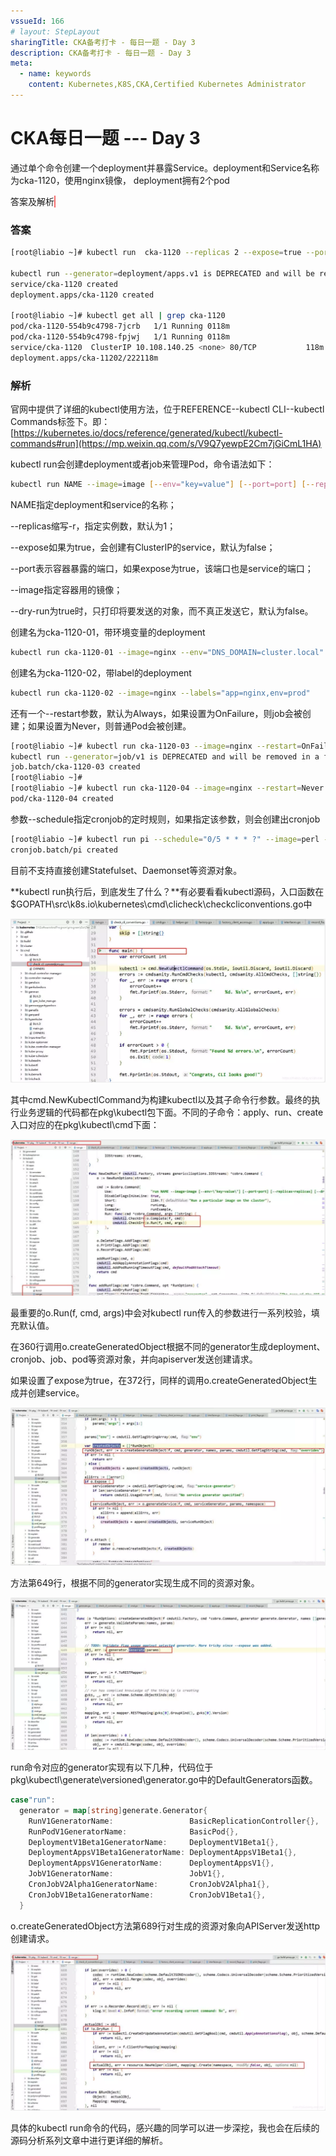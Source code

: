 ```yaml
---
vssueId: 166
# layout: StepLayout
sharingTitle: CKA备考打卡 - 每日一题 - Day 3
description: CKA备考打卡 - 每日一题 - Day 3
meta:
  - name: keywords
    content: Kubernetes,K8S,CKA,Certified Kubernetes Administrator
---
```


# CKA每日一题 --- Day 3

<AdSenseTitle/>


通过单个命令创建一个deployment并暴露Service。deployment和Service名称为cka-1120，使用nginx镜像， deployment拥有2个pod


<b-button v-b-toggle.collapse-join-error variant="danger" size="sm" style="margin-top: 1rem;" v-on:click="$sendGaEvent('cka-daily', 'cka-daily', 'CKA每日一题003')">答案及解析</b-button>
<b-collapse id="collapse-join-error" class="mt-2">
<b-card style="background-color: rgb(254, 240, 240); border: solid 1px #F56C6C;">

### 答案

``` sh
[root@liabio ~]# kubectl run  cka-1120 --replicas 2 --expose=true --port=80 --image=nginx

kubectl run --generator=deployment/apps.v1 is DEPRECATED and will be removed in a future version. Use kubectl run --generator=run-pod/v1 or kubectl create instead.
service/cka-1120 created
deployment.apps/cka-1120 created

[root@liabio ~]# kubectl get all | grep cka-1120
pod/cka-1120-554b9c4798-7jcrb   1/1 Running 0118m
pod/cka-1120-554b9c4798-fpjwj   1/1 Running 0118m
service/cka-1120  ClusterIP 10.108.140.25 <none> 80/TCP           118m
deployment.apps/cka-11202/222118m
```

### 解析



官网中提供了详细的kubectl使用方法，位于REFERENCE--kubectl CLI--kubectl Commands标签下。即：[https://kubernetes.io/docs/reference/generated/kubectl/kubectl-commands#run](https://mp.weixin.qq.com/s/V9Q7yewpE2Cm7jGiCmL1HA)

kubectl run会创建deployment或者job来管理Pod，命令语法如下：

``` sh
kubectl run NAME --image=image [--env="key=value"] [--port=port] [--replicas=replicas] [--dry-run=bool] [--overrides=inline-json] [--command] -- [COMMAND] [args...]
```

NAME指定deployment和service的名称；

--replicas缩写-r，指定实例数，默认为1；

--expose如果为true，会创建有ClusterIP的service，默认为false；

--port表示容器暴露的端口，如果expose为true，该端口也是service的端口；

--image指定容器用的镜像；

--dry-run为true时，只打印将要发送的对象，而不真正发送它，默认为false。

创建名为cka-1120-01，带环境变量的deployment

``` sh
kubectl run cka-1120-01 --image=nginx --env="DNS_DOMAIN=cluster.local" --env="POD_NAMESPACE=default"
```

创建名为cka-1120-02，带label的deployment

``` sh
kubectl run cka-1120-02 --image=nginx --labels="app=nginx,env=prod"
```

还有一个--restart参数，默认为Always，如果设置为OnFailure，则job会被创建；如果设置为Never，则普通Pod会被创建。

``` sh
[root@liabio ~]# kubectl run cka-1120-03 --image=nginx --restart=OnFailure
kubectl run --generator=job/v1 is DEPRECATED and will be removed in a future version. Use kubectl run --generator=run-pod/v1 or kubectl create instead.
job.batch/cka-1120-03 created
[root@liabio ~]#
[root@liabio ~]# kubectl run cka-1120-04 --image=nginx --restart=Never
pod/cka-1120-04 created
```

参数--schedule指定cronjob的定时规则，如果指定该参数，则会创建出cronjob

``` sh
[root@liabio ~]# kubectl run pi --schedule="0/5 * * * ?" --image=perl --restart=OnFailure -- perl -Mbignum=bpi -wle 'print bpi(2000)'
cronjob.batch/pi created
```

目前不支持直接创建Statefulset、Daemonset等资源对象。

**kubectl run执行后，到底发生了什么？**有必要看看kubectl源码，入口函数在$GOPATH\src\k8s.io\kubernetes\cmd\clicheck\checkcliconventions.go中

![image-20191123192840601](./003.assets/image-20191123192840601.png)

其中cmd.NewKubectlCommand为构建kubectl以及其子命令行参数。最终的执行业务逻辑的代码都在pkg\kubectl包下面。不同的子命令：apply、run、create入口对应的在pkg\kubectl\cmd下面：

![image-20191123192926509](./003.assets/image-20191123192926509.png)

最重要的o.Run(f, cmd, args)中会对kubectl run传入的参数进行一系列校验，填充默认值。

在360行调用o.createGeneratedObject根据不同的generator生成deployment、cronjob、job、pod等资源对象，并向apiserver发送创建请求。

如果设置了expose为true，在372行，同样的调用o.createGeneratedObject生成并创建service。

![image-20191123192959494](./003.assets/image-20191123192959494.png)

方法第649行，根据不同的generator实现生成不同的资源对象。

![image-20191123193035704](./003.assets/image-20191123193035704.png)

run命令对应的generator实现有以下几种，代码位于pkg\kubectl\generate\versioned\generator.go中的DefaultGenerators函数。

``` go
case"run":
  generator = map[string]generate.Generator{
    RunV1GeneratorName:                 BasicReplicationController{},
    RunPodV1GeneratorName:              BasicPod{},
    DeploymentV1Beta1GeneratorName:     DeploymentV1Beta1{},
    DeploymentAppsV1Beta1GeneratorName: DeploymentAppsV1Beta1{},
    DeploymentAppsV1GeneratorName:      DeploymentAppsV1{},
    JobV1GeneratorName:                 JobV1{},
    CronJobV2Alpha1GeneratorName:       CronJobV2Alpha1{},
    CronJobV1Beta1GeneratorName:        CronJobV1Beta1{},
  }
```

o.createGeneratedObject方法第689行对生成的资源对象向APIServer发送http创建请求。

![image-20191123193109039](./003.assets/image-20191123193109039.png)

具体的kubectl run命令的代码，感兴趣的同学可以进一步深挖，我也会在后续的源码分析系列文章中进行更详细的解析。



</b-card>
</b-collapse>

